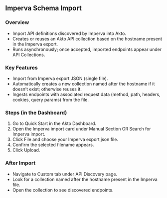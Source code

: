 ## Imperva Schema Import

### Overview
- Import API definitions discovered by Imperva into Akto.
- Creates or reuses an Akto API collection based on the hostname present in the Imperva export.
- Runs asynchronously; once accepted, imported endpoints appear under API Collections.

### Key Features
- Import from Imperva export JSON (single file).
- Automatically creates a new collection named after the hostname if it doesn’t exist; otherwise reuses it.
- Ingests endpoints with associated request data (method, path, headers, cookies, query params) from the file.

### Steps (in the Dashboard)
1. Go to Quick Start in the Akto Dashboard.
2. Open the Imperva import card under Manual Section OR Search for Imperva import.
3. Click File and choose your Imperva export json file.
4. Confirm the selected filename appears.
5. Click Upload.

### After Import
- Navigate to Custom tab under API Discovery page.
- Look for a collection named after the hostname present in the Imperva file.
- Open the collection to see discovered endpoints.
